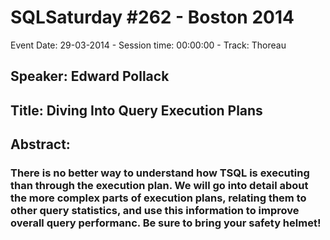 # SQLSaturday #262 - Boston 2014
Event Date: 29-03-2014 - Session time: 00:00:00 - Track: Thoreau
## Speaker: Edward Pollack
## Title: Diving Into Query Execution Plans
## Abstract:
### There is no better way to understand how TSQL is executing than through the execution plan.  We will go into detail about the more complex parts of execution plans, relating them to other query statistics, and use this information to improve overall query performanc.  Be sure to bring your safety helmet!
